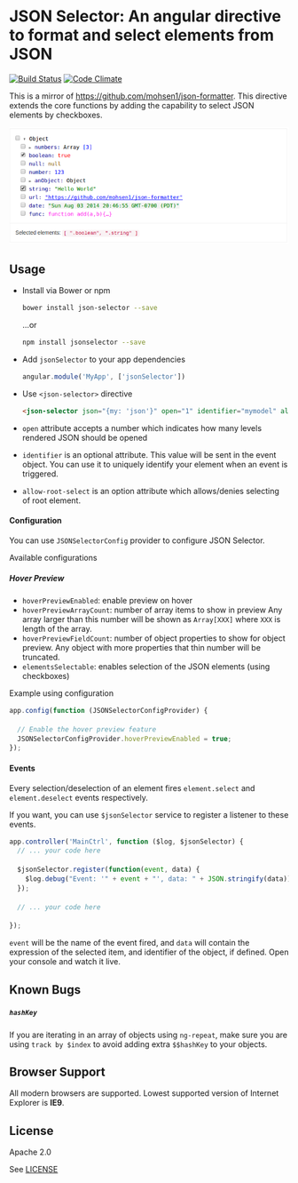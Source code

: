 # JSON Selector: An angular directive to format and select elements from JSON
[![Build Status](https://travis-ci.org/31piy/json-selector.svg?branch=master)](https://travis-ci.org/31piy/json-selector)
[![Code Climate](https://codeclimate.com/github/31piy/json-selector/badges/gpa.svg)](https://codeclimate.com/github/31piy/json-selector)

This is a mirror of https://github.com/mohsen1/json-formatter. This directive extends the core functions by adding the
capability to select JSON elements by checkboxes.

![Screenshot](./screenshot.png)

## Usage

* Install via Bower or npm

  ```bash
  bower install json-selector --save
  ```
  ...or

  ```bash
  npm install jsonselector --save
  ```
* Add `jsonSelector` to your app dependencies

  ```js
  angular.module('MyApp', ['jsonSelector'])
  ```
* Use `<json-selector>` directive

  ```html
  <json-selector json="{my: 'json'}" open="1" identifier="mymodel" allow-root-select="true"></json-formatter>
  ```
* `open` attribute accepts a number which indicates how many levels rendered JSON should be opened
* `identifier` is an optional attribute. This value will be sent in the event object. You can use it to uniquely identify your element when an event is triggered.
* `allow-root-select` is an option attribute which allows/denies selecting of root element.

#### Configuration

You can use `JSONSelectorConfig` provider to configure JSON Selector.

Available configurations

##### Hover Preview
* `hoverPreviewEnabled`: enable preview on hover
* `hoverPreviewArrayCount`: number of array items to show in preview Any array larger than this number will be shown as `Array[XXX]` where `XXX` is length of the array.
* `hoverPreviewFieldCount`: number of object properties to show for object preview. Any object with more properties that thin number will be truncated.
* `elementsSelectable`: enables selection of the JSON elements (using checkboxes)

Example using configuration

```js
app.config(function (JSONSelectorConfigProvider) {

  // Enable the hover preview feature
  JSONSelectorConfigProvider.hoverPreviewEnabled = true;
});
```

#### Events
Every selection/deselection of an element fires `element.select` and `element.deselect` events respectively.

If you want, you can use `$jsonSelector` service to register a listener to these events.

```js
app.controller('MainCtrl', function ($log, $jsonSelector) {
  // ... your code here

  $jsonSelector.register(function(event, data) {
    $log.debug("Event: '" + event + "', data: " + JSON.stringify(data));
  });

  // ... your code here

});
```

`event` will be the name of the event fired, and `data` will contain the expression of the selected item, and identifier of the object, if defined. Open your console and watch it live.

## Known Bugs
##### `hashKey`

If you are iterating in an array of objects using `ng-repeat`, make sure you are using `track by $index` to avoid adding extra `$$hashKey` to your objects.

## Browser Support
All modern browsers are supported. Lowest supported version of Internet Explorer is **IE9**.

## License

Apache 2.0

See [LICENSE](./LICENSE.md)
